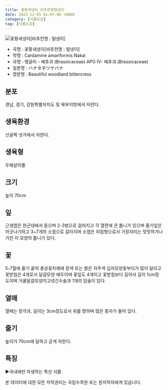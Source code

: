 ```yaml
---
title: 꽃황새냉이_비추천명털냉이
date: 2023-12-01 01:07:06 +0800
category: [식물도감]
tag: [식물도감]
---
```




![꽃황새냉이[비추천명 : 털냉이]](/fileUpload/plants/basic/Cruciferae/Cardamine/8411/1_th2.JPG)
- 국명 : 꽃황새냉이[비추천명 : 털냉이]
- 학명 : Cardamine amariformis Nakai
- 과명 : 앵글러 - 배추과 (Brassicaceae) APG Ⅳ- 배추과 (Brassicaceae)
- 일본명 : ハナタネツケバナ
- 영문명 : Beautiful woodland bittercress


## 분포
경남, 경기, 강원특별자치도 및 북부지방에서 자란다.
## 생육환경
산골짝 냇가에서 자란다.
## 생육형
두해살이풀
## 크기
높이 70cm
## 잎
근생엽은 한군데에서 돋으며 2-3쌍으로 갈라지고 각 열편에 큰 톱니가 있으며 줄기잎은 어긋나기하고 3~7개의 소엽으로 갈라지며 소엽은 피침형으로서 가장자리는 밋밋하거나 거친 이 모양의 톱니가 있다. 
## 꽃
5-7월에 줄기 끝의 총상꽃차례에 흰색 또는 붉은 자주색 십자모양꽃부리가 많이 달리고 꽃받침은 4개로서 달걀모양 예두이며 꽃잎도 4개이고 꽃받침보다 길어서 길이 1cm정도이며 거꿀달걀모양이고넷긴수술과 1개의 암술이 있다.
## 열매
열매는 장각과, 길이는 3cm정도로서 위를 향하며 많은 종자가 들어 있다.
## 줄기
높이가 70cm에 달하고 곧게 자란다.
## 특징
▶국내에만 자생하는 특산 식물.






본 데이터에 대한 모든 저작권리는 국립수목원 또는 원저작자에게 있습니다.
